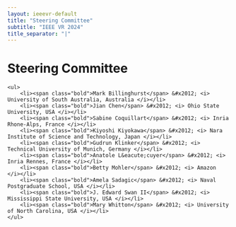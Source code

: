 ```yaml
---
layout: ieeevr-default
title: "Steering Committee"
subtitle: "IEEE VR 2024"
title_separator: "|"
---
```

<script type="text/javascript">
    $(document).ready(function(){
		var email = ""; 
		var domain = "ieeevr.org"; 

		email = "steering"; 		
		steering.innerHTML  = "<span class='text-nowrap'><a href=javascript:location='" + "mail" + "to:" + email + "@" + domain + "'><i class='fas fa-fw fa-envelope-square emailIconSm' style=''></i><i class='emailTextSm'>" + email + "@" + domain + "</a></i></span>";
	});
</script>
<div>
<h1>Steering Committee <div class="floatRight"><span id="steering"></span></div></h1>
    						
    <ul>
        <li><span class="bold">Mark Billinghurst</span> &#x2012; <i> University of South Australia, Australia </i></li>
        <li><span class="bold">Jian Chen</span> &#x2012; <i> Ohio State University, USA </i></li>
        <li><span class="bold">Sabine Coquillart</span> &#x2012; <i> Inria Rhone-Alps, France </i></li>
        <li><span class="bold">Kiyoshi Kiyokawa</span> &#x2012; <i> Nara Institute of Science and Technology, Japan </i></li>
        <li><span class="bold">Gudrun Klinker</span> &#x2012; <i> Technical University of Munich, Germany </i></li>
        <li><span class="bold">Anatole L&eacute;cuyer</span> &#x2012; <i> Inria Rennes, France </i></li>
        <li><span class="bold">Betty Mohler</span> &#x2012; <i> Amazon </i></li>
        <li><span class="bold">Amela Sadagic</span> &#x2012; <i> Naval Postgraduate School, USA </i></li>
        <li><span class="bold">J. Edward Swan II</span> &#x2012; <i> Mississippi State University, USA </i></li>
        <li><span class="bold">Mary Whitton</span> &#x2012; <i> University of North Carolina, USA </i></li>
    </ul>
</div>
